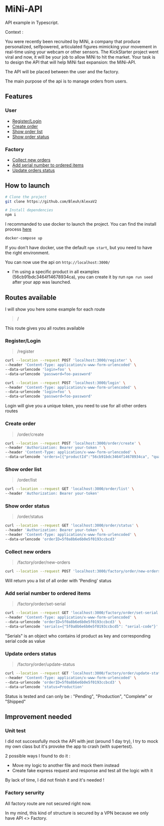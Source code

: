 # MiNi-API

API example in Typescript.

Context :

You were recently been recruited by MiNi, a company that produce personalized, selfpowered, articulated figures mimicking your movement in real-time using your webcam or
other sensors. The KickStarter project went viral and now, it will be your job to allow MiNi to
hit the market. Your task is to design the API that will help MiNi fast expansion: the MiNi-API.

The API will be placed between the user and the factory.

The main purpose of the api is to manage orders from users.

## Features

### User

- [Register/Login](#register/login)
- [Create order](#create-order)
- [Show order list](#show-order-list)
- [Show order status](#show-order-status)

### Factory

- [Collect new orders](#collect-new-orders)
- [Add serial number to ordered items](#add-serial-number-to-ordered-items)
- [Update orders status](#update-orders-status)

## How to launch

```bash
# Clone the project
git clone https://github.com/Bleuh/AlexaV2

# Install dependencies
npm i
```

I recommanded to use docker to launch the project.
You can find the install process [here](https://docs.docker.com/get-docker/)

```bash
docker-compose up
```

If you don't have docker, use the default `npm start`, but you need to have the right environment.

You can now use the api on `http://localhost:3000/`

- I'm using a specific product in all examples (56cb91bdc3464f14678934ca), you can create it by run `npm run seed` after your app was launched.

## Routes available

I will show you here some example for each route

> /

This route gives you all routes available

### Register/Login

> /register

```bash
curl --location --request POST 'localhost:3000/register' \
--header 'Content-Type: application/x-www-form-urlencoded' \
--data-urlencode 'login=foo' \
--data-urlencode 'password=foo-password'
```

```bash
curl --location --request POST 'localhost:3000/login' \
--header 'Content-Type: application/x-www-form-urlencoded' \
--data-urlencode 'login=foo' \
--data-urlencode 'password=foo-password'
```

Login will give you a unique token, you need to use for all other orders routes

### Create order

> /order/create

```bash
curl --location --request POST 'localhost:3000/order/create' \
--header 'Authorization: Bearer your-token ' \
--header 'Content-Type: application/x-www-form-urlencoded' \
--data-urlencode 'orders=[{"productId":"56cb91bdc3464f14678934ca", "quantity":  1}]'
```

### Show order list

> /order/list

```bash
curl --location --request GET 'localhost:3000/order/list' \
--header 'Authorization: Bearer your-token'
```

### Show order status

> /order/status

```bash
curl --location --request GET 'localhost:3000/order/status' \
--header 'Authorization: Bearer your-token' \
--header 'Content-Type: application/x-www-form-urlencoded' \
--data-urlencode 'orderID=5f0a8b6e6b0e5f0193ccbcd3'
```

### Collect new orders

> /factory/order/new-orders

```bash
curl --location --request POST 'localhost:3000/factory/order/new-orders'
```

Will return you a list of all order with 'Pending' status

### Add serial number to ordered items

> /factory/order/set-serial

```bash
curl --location --request GET 'localhost:3000/factory/order/set-serial' \
--header 'Content-Type: application/x-www-form-urlencoded' \
--data-urlencode 'orderID=5f0a8b6e6b0e5f0193ccbcd3' \
--data-urlencode 'serials={"5f0a8b6e6b0e5f0193ccbcd5": "serial-code"}'
```

"Serials" is an object who contains id product as key and corresponding serial code as value

### Update orders status

> /factory/order/update-status

```bash
curl --location --request GET 'localhost:3000/factory/order/update-status' \
--header 'Content-Type: application/x-www-form-urlencoded' \
--data-urlencode 'orderID=5f0a8b6e6b0e5f0193ccbcd3' \
--data-urlencode 'status=Production'
```

Status is tested and can only be : "Pending", "Production", "Complete" or "Shipped"

## Improvement needed

### Unit test

I did not successfully mock the API with jest (around 1 day try), I try to mock my own class but it's provoke the app to crash (with supertest).

2 possible ways I found to do it :

- Move my logic to another file and mock them instead
- Create fake express request and response and test all the logic with it

By lack of time, I did not finish it and it's needed !

### Factory serurity

All factory route are not secured right now.

In my mind, this kind of structure is secured by a VPN because we only have API <> Factory.
